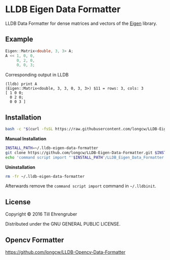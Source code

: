 # LLDB Eigen Data Formatter

LLDB Data Formatter for dense matrices and vectors of the [Eigen](http://eigen.tuxfamily.org) library.

## Example

```cpp
Eigen::Matrix<double, 3, 3> A;
A << 1, 0, 0,
	 0, 2, 0,
	 0, 0, 3;
```

Corresponding output in LLDB

```
(lldb) print A
(Eigen::Matrix<double, 3, 3, 0, 3, 3>) $11 = rows: 3, cols: 3
[ 1 0 0;
  0 2 0;
  0 0 3 ]
```

## Installation

```bash
bash -c "$(curl -fsSL https://raw.githubusercontent.com/longcw/LLDB-Eigen-Data-Formatter/master/tools/install.sh)"
```

__Manual Installation__

```bash
INSTALL_PATH=~/.lldb-eigen-data-formatter
git clone https://github.com/longcw/LLDB-Eigen-Data-Formatter.git $INSTALL_PATH
echo 'command script import "'$INSTALL_PATH'/LLDB_Eigen_Data_Formatter.py"' >> ~/.lldbinit
```

__Uninstallation__

```bash
rm -fr ~/.lldb-eigen-data-formatter
```

Afterwards remove the `command script import` command in `~/.lldbinit`.

## License

Copyright © 2016 Till Ehrengruber

Distributed under the GNU GENERAL PUBLIC LICENSE.

## Opencv Formatter
https://github.com/longcw/LLDB-Opencv-Data-Formatter
